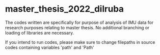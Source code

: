 # master_thesis_2022_dilruba

The codes written are specifically for purpose of analysis of IMU data for research purposes relating to master thesis. No additional branching or loading of libraries are necessary. 

If you intend to run codes, please make sure to change filepaths in source codes containing variables 'path' and 'Path'
